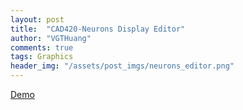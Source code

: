 ```yaml
---
layout: post
title:  "CAD420-Neurons Display Editor"
author: "VGTHuang"
comments: true
tags: Graphics
header_img: "/assets/post_imgs/neurons_editor.png"
---
```


[Demo](https://vgthuang.github.io/neurons-editor/) <!--more-->